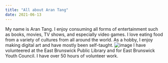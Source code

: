 ```yaml
---
title: "All about Aran Tang"
date: 2021-06-13
---
```


My name is Aran Tang. I enjoy consuming all forms of entertainment such as books, movies, TV shows, and especially video games. 
I love eating food from a variety of cultures from all around the world. 
As a hobby, I enjoy making digital art and have mostly been self-taught.
![image](https://user-images.githubusercontent.com/85853633/121831632-e8088d00-cc95-11eb-9246-38b384840a3e.png)
I have volunteered at the East Brunswick Public Library and for East Brunswick Youth Council. I have over 50 hours of volunteer work. 
